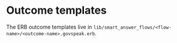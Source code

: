 # Outcome templates

The ERB outcome templates live in `lib/smart_answer_flows/<flow-name>/<outcome-name>.govspeak.erb`.
